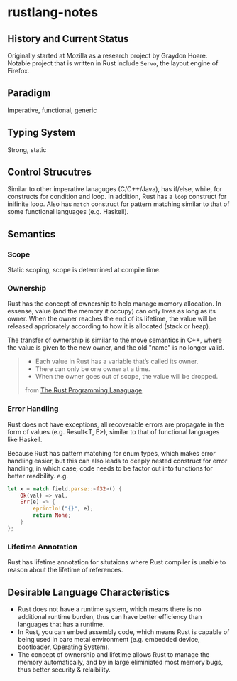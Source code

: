 # rustlang-notes

## History and Current Status
Originally started at Mozilla as a research project by Graydon Hoare.
Notable project that is written in Rust include `Servo`, the layout engine of Firefox.

## Paradigm
Imperative, functional, generic

## Typing System
Strong, static

## Control Strucutres
Similar to other imperative lanaguges (C/C++/Java), has if/else, while, for constructs for condition and loop.
In addition, Rust has a `loop` construct for inifinite loop.
Also has `match` construct for pattern matching similar to that of some functional languages (e.g. Haskell).

## Semantics

### Scope
Static scoping, scope is determined at compile time.

### Ownership
Rust has the concept of ownership to help manage memory allocation.
In essense, value (and the memory it occupy) can only lives as long as its owner.
When the owner reaches the end of its lifetime, the value will be released appriorately according to how it is allocated (stack or heap).

The transfer of ownership is similar to the move semantics in C++, where the value is given to the new owner, and the old "name" is no longer valid.

> - Each value in Rust has a variable that’s called its owner.
> - There can only be one owner at a time.
> - When the owner goes out of scope, the value will be dropped.
>
> from [The Rust Programming Lanaguage](https://doc.rust-lang.org/book/ch04-01-what-is-ownership.html#ownership-rules)

### Error Handling
Rust does not have exceptions, all recoverable errors are propagate in the form of values (e.g. Result<T, E>), similar to that of functional languages like Haskell.

Because Rust has pattern matching for enum types, which makes error handling easier, but this can also leads to deeply nested construct for error handling, in which case, code needs to be factor out into functions for better readbility.
e.g.
```rust
let x = match field.parse::<f32>() {
    Ok(val) => val,
    Err(e) => {
        eprintln!("{}", e);
        return None;
    }
};
```

### Lifetime Annotation
Rust has lifetime annotation for situtaions where Rust compiler is unable to reason about the lifetime of references.

## Desirable Language Characteristics

- Rust does not have a runtime system, which means there is no additional runtime burden, thus can have better efficiency than languages that has a runtime.
- In Rust, you can embed assembly code, which means Rust is capable of being used in bare metal environment (e.g. embedded device, bootloader, Operating System).
- The concept of ownership and lifetime allows Rust to manage the memory automatically, and by in large eliminiated most memory bugs, thus better security & relaibility.


